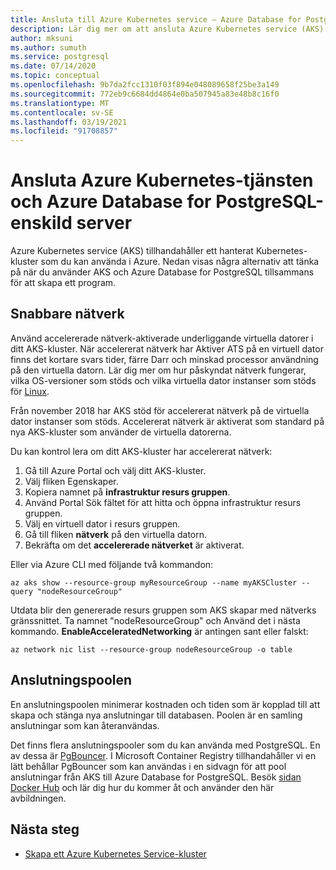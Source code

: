 ```yaml
---
title: Ansluta till Azure Kubernetes service – Azure Database for PostgreSQL-enskild server
description: Lär dig mer om att ansluta Azure Kubernetes service (AKS) med Azure Database for PostgreSQL-enskild server
author: mksuni
ms.author: sumuth
ms.service: postgresql
ms.date: 07/14/2020
ms.topic: conceptual
ms.openlocfilehash: 9b7da2fcc1310f03f894e048089658f25be3a149
ms.sourcegitcommit: 772eb9c6684dd4864e0ba507945a83e48b8c16f0
ms.translationtype: MT
ms.contentlocale: sv-SE
ms.lasthandoff: 03/19/2021
ms.locfileid: "91708857"
---
```

# <a name="connecting-azure-kubernetes-service-and-azure-database-for-postgresql---single-server"></a>Ansluta Azure Kubernetes-tjänsten och Azure Database for PostgreSQL-enskild server

Azure Kubernetes service (AKS) tillhandahåller ett hanterat Kubernetes-kluster som du kan använda i Azure. Nedan visas några alternativ att tänka på när du använder AKS och Azure Database for PostgreSQL tillsammans för att skapa ett program.


## <a name="accelerated-networking"></a>Snabbare nätverk
Använd accelererade nätverk-aktiverade underliggande virtuella datorer i ditt AKS-kluster. När accelererat nätverk har Aktiver ATS på en virtuell dator finns det kortare svars tider, färre Darr och minskad processor användning på den virtuella datorn. Lär dig mer om hur påskyndat nätverk fungerar, vilka OS-versioner som stöds och vilka virtuella dator instanser som stöds för [Linux](../virtual-network/create-vm-accelerated-networking-cli.md).

Från november 2018 har AKS stöd för accelererat nätverk på de virtuella dator instanser som stöds. Accelererat nätverk är aktiverat som standard på nya AKS-kluster som använder de virtuella datorerna.

Du kan kontrol lera om ditt AKS-kluster har accelererat nätverk:
1. Gå till Azure Portal och välj ditt AKS-kluster.
2. Välj fliken Egenskaper.
3. Kopiera namnet på **infrastruktur resurs gruppen**.
4. Använd Portal Sök fältet för att hitta och öppna infrastruktur resurs gruppen.
5. Välj en virtuell dator i resurs gruppen.
6. Gå till fliken **nätverk** på den virtuella datorn.
7. Bekräfta om det **accelererade nätverket** är aktiverat.

Eller via Azure CLI med följande två kommandon:
```azurecli
az aks show --resource-group myResourceGroup --name myAKSCluster --query "nodeResourceGroup"
```
Utdata blir den genererade resurs gruppen som AKS skapar med nätverks gränssnittet. Ta namnet "nodeResourceGroup" och Använd det i nästa kommando. **EnableAcceleratedNetworking** är antingen sant eller falskt:
```azurecli
az network nic list --resource-group nodeResourceGroup -o table
```


## <a name="connection-pooling"></a>Anslutningspoolen
En anslutningspoolen minimerar kostnaden och tiden som är kopplad till att skapa och stänga nya anslutningar till databasen. Poolen är en samling anslutningar som kan återanvändas. 

Det finns flera anslutningspooler som du kan använda med PostgreSQL. En av dessa är [PgBouncer](https://pgbouncer.github.io/). I Microsoft Container Registry tillhandahåller vi en lätt behållar PgBouncer som kan användas i en sidvagn för att pool anslutningar från AKS till Azure Database for PostgreSQL. Besök [sidan Docker Hub](https://hub.docker.com/r/microsoft/azureossdb-tools-pgbouncer/) och lär dig hur du kommer åt och använder den här avbildningen. 


## <a name="next-steps"></a>Nästa steg
-  [Skapa ett Azure Kubernetes Service-kluster](../aks/kubernetes-walkthrough.md)

